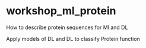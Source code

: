 # workshop_ml_protein

How to describe protein sequences for Ml and DL


Apply models of DL and DL to classify Protein function

